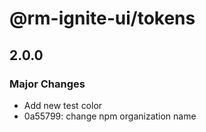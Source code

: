 # @rm-ignite-ui/tokens

## 2.0.0

### Major Changes

- Add new test color
- 0a55799: change npm organization name
